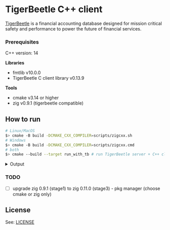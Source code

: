 # TigerBeetle C++ client

[TigerBeetle] is a financial accounting database designed for mission critical safety and performance to power the future of financial services.

### Prerequisites

 C++ version: 14

**Libraries**
- fmtlib v10.0.0
- TigerBeetle C client library v0.13.9

**Tools**
- cmake v3.14 or higher
- zig v0.9.1 (tigerbeetle compatible)


## How to run

```bash
# Linux/MacOS
$> cmake -B build -DCMAKE_CXX_COMPILER=scripts/zigcxx.sh
# Windows
$> cmake -B build -DCMAKE_CXX_COMPILER=scripts/zigcxx.cmd
# both
$> cmake --build --target run_with_tb # run TigerBeetle server + C++ client 
```
<details>
<summary>Output</summary>

```bash
# possible output
[100%] Built target tb_cpp
Running tb_cpp with TigerBeetle
Starting replica 0

running client...
error(message_bus): error connecting to replica 0: error.ConnectionRefused
info(message_bus): connected to replica 0
TigerBeetle C++ Sample

[trace] Connecting...
[trace] Creating accounts...
[info] Accounts created successfully
[trace] Creating transfers...
[info] Transfers created successfully
============================================
[trace] 194 transfers per second
[trace] create_transfers max p100 latency per 8191 transfers = 1294686ms
[trace] total 819100 transfers in 4200636ms
[info] Looking up accounts ...
[info] 2 Account(s) found
============================================
[trace] id=1
[trace] debits_posted=819100
[trace] credits_posted=0
[trace] id=2
[trace] debits_posted=0
[trace] credits_posted=819100

Done!!
Killing tigerbeetle start process...
Terminating tigerbeetle start process...
[100%] Built target run_with_tb
```
</details>


### TODO

- [ ] upgrade zig 0.9.1 (stage1) to zig 0.11.0 (stage3) - pkg manager (choose cmake or zig only)


## License

See: [LICENSE](LICENSE)

[TigerBeetle]: https://github.com/tigerbeetledb/tigerbeetle
